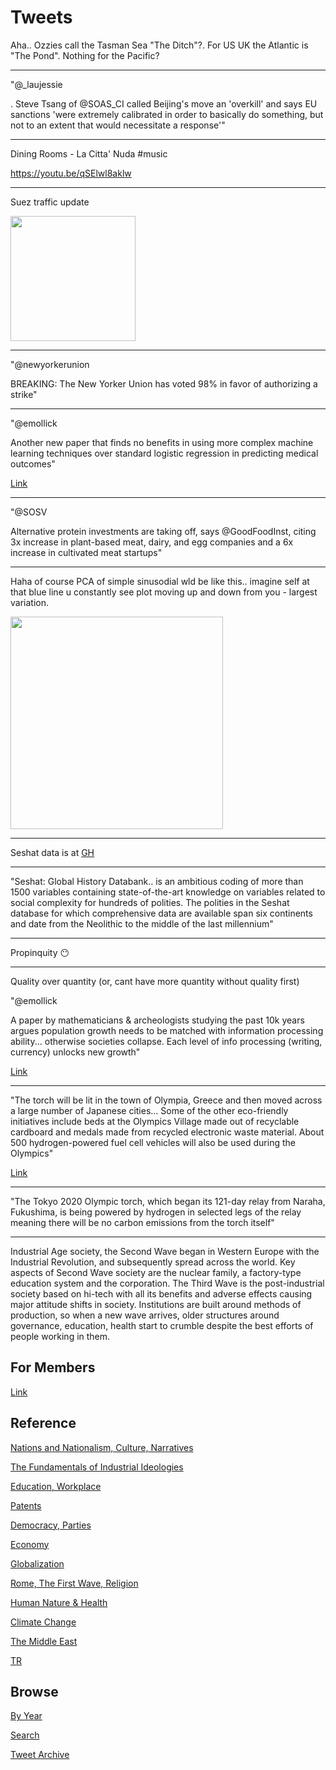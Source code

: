 # Tweets

Aha.. Ozzies call the Tasman Sea "The Ditch"?. For US UK the Atlantic
is "The Pond". Nothing for the Pacific?

---

"@_laujessie

. Steve Tsang of @SOAS_CI called Beijing's move an 'overkill' and says
EU sanctions 'were extremely calibrated in order to basically do
something, but not to an extent that would necessitate a response'"

---

Dining Rooms - La Citta' Nuda \#music

https://youtu.be/qSElwl8aklw

---

Suez traffic update

<img width="200" src="https://pbs.twimg.com/media/Exb5TG5W8AEq5BR?format=png&name=small"/>

---

"@newyorkerunion

BREAKING: The New Yorker Union has voted 98% in favor of authorizing a
strike"

---

"@emollick

Another new paper that finds no benefits in using more complex machine
learning techniques over standard logistic regression in predicting
medical outcomes"

[Link](https://twitter.com/emollick/status/1375499816898297856)

---

"@SOSV

Alternative protein investments are taking off, says @GoodFoodInst,
citing 3x increase in plant-based meat, dairy, and egg companies and a
6x increase in cultivated meat startups"

---

Haha of course PCA of simple sinusodial wld be like this.. imagine self at that
blue line u constantly see plot moving up and down from you - largest variation.

<img width="340" src="https://pbs.twimg.com/media/ExYlEFJWYAAFleu?format=png&name=small"/>

---

Seshat data is at [GH](https://github.com/jaewshin/Holocene)

---

"Seshat: Global History Databank..  is an ambitious coding of more
than 1500 variables containing state-of-the-art knowledge on variables
related to social complexity for hundreds of polities. The polities in
the Seshat database for which comprehensive data are available span
six continents and date from the Neolithic to the middle of the last
millennium"

---

Propinquity 😶

---

Quality over quantity (or, cant have more quantity without quality
first)

"@emollick

A paper by mathematicians & archeologists studying the past 10k years
argues population growth needs to be matched with information
processing ability... otherwise societies collapse. Each level of info
processing (writing, currency) unlocks new growth"

[Link](https://twitter.com/emollick/status/1375287903731937282)

---

"The torch will be lit in the town of Olympia, Greece and then moved
across a large number of Japanese cities... Some of the other
eco-friendly initiatives include beds at the Olympics Village made out
of recyclable cardboard and medals made from recycled electronic waste
material. About 500 hydrogen-powered fuel cell vehicles will also be
used during the Olympics"

[Link](https://www.sportskeeda.com/sports/tokyo-olympics-2020-olympic-torch-will-be-powered-by-hydrogen-during-the-relay-event)

---

"The Tokyo 2020 Olympic torch, which began its 121-day relay from
Naraha, Fukushima, is being powered by hydrogen in selected legs of
the relay meaning there will be no carbon emissions from the torch
itself"

---

Industrial Age society, the Second Wave began in Western Europe with
the Industrial Revolution, and subsequently spread across the
world. Key aspects of Second Wave society are the nuclear family, a
factory-type education system and the corporation. The Third Wave is
the post-industrial society based on hi-tech with all its benefits and
adverse effects causing major attitude shifts in society. Institutions
are built around methods of production, so when a new wave arrives,
older structures around governance, education, health start to crumble
despite the best efforts of people working in them.

## For Members

[Link](https://thirdwave-members.herokuapp.com)

## Reference

[Nations and Nationalism, Culture, Narratives](/2013/02/nations-and-nationalism.md)

[The Fundamentals of Industrial Ideologies](/2011/04/fundamentals-of-industrial-ideologies.md)

[Education, Workplace](2017/09/education-workplace.md)

[Patents](/2018/09/patents.md)

[Democracy, Parties](/2016/11/democracy.md)

[Economy](/2018/05/economy.md)

[Globalization](/2018/09/globalization.md)

[Rome, The First Wave, Religion](/2017/12/rome.md)

[Human Nature & Health](/2020/07/human-nature.md)

[Climate Change](/2018/12/climate.md)

[The Middle East](/2019/07/middleeast.md)

[TR](../tr)

## Browse

[By Year](years.md)

[Search](search.html)

[Tweet Archive](/tweets/README.md)



